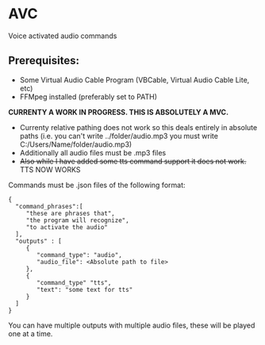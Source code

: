 # AVC
Voice activated audio commands

## Prerequisites:
- Some Virtual Audio Cable Program (VBCable, Virtual Audio Cable Lite, etc)
- FFMpeg installed (preferably set to PATH)

**CURRENTY A WORK IN PROGRESS. THIS IS ABSOLUTELY A MVC.**    

- Currenty relative pathing does not work so this deals entirely in absolute paths (i.e. you can't write ../folder/audio.mp3 you must write C:/Users/Name/folder/audio.mp3)
- Additionally all audio files must be .mp3 files
- ~~Also while I have added some tts command support it does not work.~~ TTS NOW WORKS

Commands must be .json files of the following format:
```
{
  "command_phrases":[
     "these are phrases that",
     "the program will recognize",
     "to activate the audio"
  ],
  "outputs" : [
     {
        "command_type": "audio",
        "audio_file": <Absolute path to file>
     },
	 {
		"command_type" "tts",
		"text": "some text for tts"
	 }
  ]
}
```

You can have multiple outputs with multiple audio files, these will be played one at a time.
